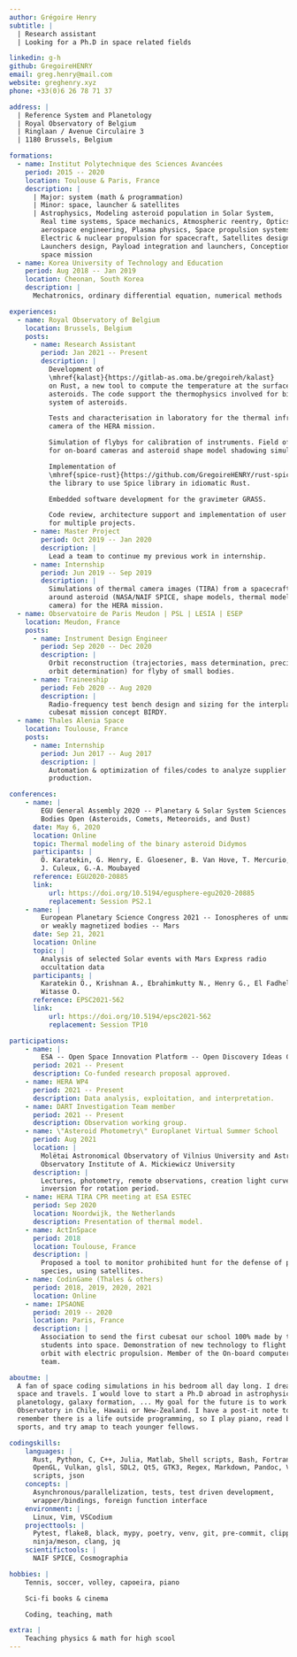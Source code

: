 ```yaml
---
author: Grégoire Henry
subtitle: |
  | Research assistant
  | Looking for a Ph.D in space related fields

linkedin: g-h
github: GregoireHENRY
email: greg.henry@mail.com
website: greghenry.xyz
phone: +33(0)6 26 78 71 37

address: |
  | Reference System and Planetology
  | Royal Observatory of Belgium
  | Ringlaan / Avenue Circulaire 3
  | 1180 Brussels, Belgium

formations:
  - name: Institut Polytechnique des Sciences Avancées
    period: 2015 -- 2020
    location: Toulouse & Paris, France
    description: |
      | Major: system (math & programmation)
      | Minor: space, launcher & satellites
      | Astrophysics, Modeling asteroid population in Solar System,
        Real time systems, Space mechanics, Atmospheric reentry, Optics in
        aerospace engineering, Plasma physics, Space propulsion systems,
        Electric & nuclear propulsion for spacecraft, Satellites design,
        Launchers design, Payload integration and launchers, Conception of
        space mission
  - name: Korea University of Technology and Education
    period: Aug 2018 -- Jan 2019
    location: Cheonan, South Korea
    description: |
      Mechatronics, ordinary differential equation, numerical methods

experiences:
  - name: Royal Observatory of Belgium
    location: Brussels, Belgium
    posts:
      - name: Research Assistant
        period: Jan 2021 -- Present
        description: |
          Development of
          \mhref{kalast}{https://gitlab-as.oma.be/gregoireh/kalast}
          on Rust, a new tool to compute the temperature at the surface of
          asteroids. The code support the thermophysics involved for binary
          system of asteroids.

          Tests and characterisation in laboratory for the thermal infrared
          camera of the HERA mission.

          Simulation of flybys for calibration of instruments. Field of view
          for on-board cameras and asteroid shape model shadowing simulator.

          Implementation of
          \mhref{spice-rust}{https://github.com/GregoireHENRY/rust-spice},
          the library to use Spice library in idiomatic Rust.

          Embedded software development for the gravimeter GRASS.

          Code review, architecture support and implementation of user interfaces
          for multiple projects.
      - name: Master Project
        period: Oct 2019 -- Jan 2020
        description: |
          Lead a team to continue my previous work in internship.
      - name: Internship
        period: Jun 2019 -- Sep 2019
        description: |
          Simulations of thermal camera images (TIRA) from a spacecraft
          around asteroid (NASA/NAIF SPICE, shape models, thermal model,
          camera) for the HERA mission.
  - name: Observatoire de Paris Meudon | PSL | LESIA | ESEP
    location: Meudon, France
    posts:
      - name: Instrument Design Engineer
        period: Sep 2020 -- Dec 2020
        description: |
          Orbit reconstruction (trajectories, mass determination, precise
          orbit determination) for flyby of small bodies.
      - name: Traineeship
        period: Feb 2020 -- Aug 2020
        description: |
          Radio-frequency test bench design and sizing for the interplanerary
          cubesat mission concept BIRDY.
  - name: Thales Alenia Space
    location: Toulouse, France
    posts:
      - name: Internship
        period: Jun 2017 -- Aug 2017
        description: |
          Automation & optimization of files/codes to analyze supplier's
          production.

conferences:
    - name: |
        EGU General Assembly 2020 -- Planetary & Solar System Sciences -- Small
        Bodies Open (Asteroids, Comets, Meteoroids, and Dust)
      date: May 6, 2020
      location: Online
      topic: Thermal modeling of the binary asteroid Didymos
      participants: |
        Ö. Karatekin, G. Henry, E. Gloesener, B. Van Hove, T. Mercurio,
        J. Culeux, G.-A. Moubayed
      reference: EGU2020-20885
      link:
          url: https://doi.org/10.5194/egusphere-egu2020-20885
          replacement: Session PS2.1
    - name: |
        European Planetary Science Congress 2021 -- Ionospheres of unmagnetized
        or weakly magnetized bodies -- Mars
      date: Sep 21, 2021
      location: Online
      topic: |
        Analysis of selected Solar events with Mars Express radio
        occultation data
      participants: |
        Karatekin Ö., Krishnan A., Ebrahimkutty N., Henry G., El Fadhel A. and
        Witasse O.
      reference: EPSC2021-562
      link:
          url: https://doi.org/10.5194/epsc2021-562
          replacement: Session TP10

participations:
    - name: |
        ESA -- Open Space Innovation Platform -- Open Discovery Ideas Channel
      period: 2021 -- Present
      description: Co-funded research proposal approved.
    - name: HERA WP4
      period: 2021 -- Present
      description: Data analysis, exploitation, and interpretation.
    - name: DART Investigation Team member
      period: 2021 -- Present
      description: Observation working group.
    - name: \"Asteroid Photometry\" Europlanet Virtual Summer School
      period: Aug 2021
      location: |
        Molëtai Astronomical Observatory of Vilnius University and Astronomical
        Observatory Institute of A. Mickiewicz University
      description: |
        Lectures, photometry, remote observations, creation light curves,
        inversion for rotation period.
    - name: HERA TIRA CPR meeting at ESA ESTEC
      period: Sep 2020
      location: Noordwijk, the Netherlands
      description: Presentation of thermal model.
    - name: ActInSpace
      period: 2018
      location: Toulouse, France
      description: |
        Proposed a tool to monitor prohibited hunt for the defense of protected
        species, using satellites.
    - name: CodinGame (Thales & others)
      period: 2018, 2019, 2020, 2021
      location: Online
    - name: IPSAONE
      period: 2019 -- 2020
      location: Paris, France
      description: |
        Association to send the first cubesat our school 100% made by the
        students into space. Demonstration of new technology to flight in low
        orbit with electric propulsion. Member of the On-board computer (OBC)
        team.

aboutme: |
  A fan of space coding simulations in his bedroom all day long. I dream of
  space and travels. I would love to start a Ph.D abroad in astrophysics,
  planetology, galaxy formation, ... My goal for the future is to work for an
  Observatory in Chile, Hawaii or New-Zealand. I have a post-it note to
  remember there is a life outside programming, so I play piano, read books, do
  sports, and try amap to teach younger fellows.

codingskills:
    languages: |
      Rust, Python, C, C++, Julia, Matlab, Shell scripts, Bash, Fortran, LaTeX,
      OpenGL, Vulkan, glsl, SDL2, Qt5, GTK3, Regex, Markdown, Pandoc, Vim
      scripts, json
    concepts: |
      Asynchronous/parallelization, tests, test driven development,
      wrapper/bindings, foreign function interface
    environment: |
      Linux, Vim, VSCodium
    projecttools: |
      Pytest, flake8, black, mypy, poetry, venv, git, pre-commit, clippy,
      ninja/meson, clang, jq
    scientifictools: |
      NAIF SPICE, Cosmographia

hobbies: |
    Tennis, soccer, volley, capoeira, piano

    Sci-fi books & cinema

    Coding, teaching, math

extra: |
    Teaching physics & math for high scool
---
```

